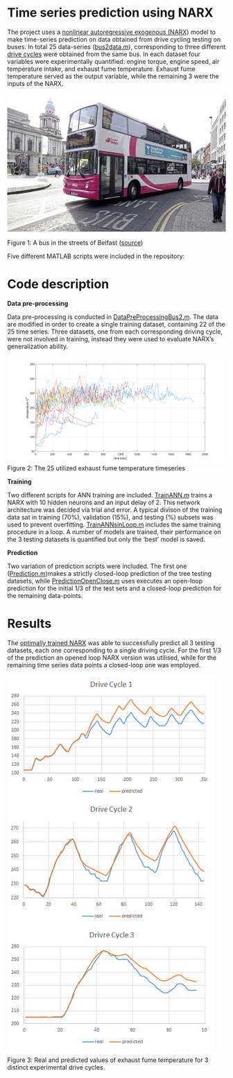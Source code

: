 # Time series prediction using NARX 
The project uses a [nonlinear autoregressive exogenous (NARX)](https://en.wikipedia.org/wiki/Nonlinear_autoregressive_exogenous_model) model to make time-series prediction on data obtained from drive cycling testing on buses. In total 25 data-series ([bus2data.m](https://github.com/GeorgiosEtsias/Time-series-prediction-NARX/tree/master/Data)), corresponding to three different [drive cycles](https://en.wikipedia.org/wiki/Driving_cycle) were obtained from the same bus. In each dataset four variables were experimentally quantified: engine torque, engine speed, air temperature intake, and exhaust fume temperature. Exhaust fume temperature served as the output variable, while the remaining 3 were the inputs of the NARX. 

![alt text](https://github.com/GeorgiosEtsias/Time-series-prediction-NARX/blob/master/Photos/BusBelfast.jpg)

Figure 1: A bus in the streets of Belfast ([source](https://www.irishnews.com/news/northernirelandnews/2016/11/16/news/bus-route-in-west-belfast-remains-suspended-due-to-anti-social-behaviour-785974/))

Five different MATLAB scripts were included in the repository:

# Code description 

**Data pre-processing**

Data pre-processing is conducted in [DataPreProcessingBus2.m](https://github.com/GeorgiosEtsias/Time-series-prediction-NARX/blob/master/DataPreProcessingBus2.m). The data are modified in order to create a single training dataset, containing 22 of the 25 time series. Three datasets, one from each corresponding driving cycle, were not involved in training, instead they were used to evaluate NARX’s generalization ability. 

![alt text](https://github.com/GeorgiosEtsias/Time-series-prediction-NARX/blob/master/Data/AllData.png)
Figure 2: The 25 utilized exhaust fume temperature timeseries

**Training**

Two different scripts for ANN training are included.  [TrainANN.m](https://github.com/GeorgiosEtsias/Time-series-prediction-NARX/blob/master/TrainANN.m) trains a NARX with 10 hidden neurons and an input delay of 2. This network architecture was decided via trial and error. A typical divison of the training data sat in training (70%), validation (15%), and testing (%) subsets was used to prevent overfitting. [TrainANNsinLoop.m](https://github.com/GeorgiosEtsias/Time-series-prediction-NARX/blob/master/TrainANNsinLoop.m) includes the same training procedure in a loop. A number of models are trained, their performance on the 3 testing datasets is quantified but only the ‘best’ model is saved. 

**Prediction**

Two variation of prediction scripts were included. The first one ([Prediction.m](https://github.com/GeorgiosEtsias/Time-series-prediction-NARX/blob/master/Prediction.m))makes a strictly closed-loop prediction of the tree testing datasets, while [PredictionOpenClose.m](https://github.com/GeorgiosEtsias/Time-series-prediction-NARX/blob/master/PredictionOpenClose.m) uses executes an open-loop prediction for the initial 1/3 of the test sets and a closed-loop prediction for the remaining data-points. 

# Results

The [optimally trained NARX](https://github.com/GeorgiosEtsias/Time-series-prediction-NARX/tree/master/OptimallyTrainedANNs) was able to successfully predict all 3 testing datasets, each one corresponding to a single driving cycle. For the first 1/3 of the prediction an opened loop NARX version was utilised, while for the remaining time series data points a closed-loop one was employed. 

![alt text](https://github.com/GeorgiosEtsias/Time-series-prediction-NARX/blob/master/Results/Results.png)

Figure 3: Real and predicted values of exhaust fume temperature for 3 distinct experimental drive cycles. 
